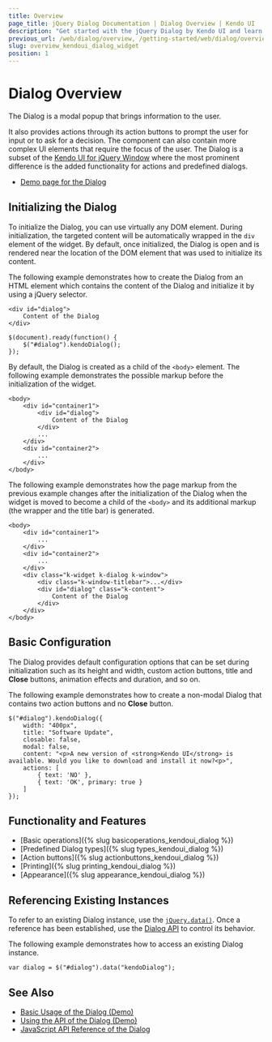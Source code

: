 ```yaml
---
title: Overview
page_title: jQuery Dialog Documentation | Dialog Overview | Kendo UI
description: "Get started with the jQuery Dialog by Kendo UI and learn how to create, initialize, and enable the widget."
previous_url: /web/dialog/overview, /getting-started/web/dialog/overview
slug: overview_kendoui_dialog_widget
position: 1
---
```


# Dialog Overview

The Dialog is a modal popup that brings information to the user.

It also provides actions through its action buttons to prompt the user for input or to ask for a decision. The component can also contain more complex UI elements that require the focus of the user. The Dialog is a subset of the [Kendo UI for jQuery Window](http://www.telerik.com/kendo-ui/window) where the most prominent difference is the added functionality for actions and predefined dialogs.

* [Demo page for the Dialog](http://demos.telerik.com/kendo-ui/dialog/index)

## Initializing the Dialog

To initialize the Dialog, you can use virtually any DOM element. During initialization, the targeted content will be automatically wrapped in the `div` element of the widget. By default, once initialized, the Dialog is open and is rendered near the location of the DOM element that was used to initialize its content.

The following example demonstrates how to create the Dialog from an HTML element which contains the content of the Dialog and initialize it by using a jQuery selector.

    <div id="dialog">
        Content of the Dialog
    </div>

    $(document).ready(function() {
        $("#dialog").kendoDialog();
    });

By default, the Dialog is created as a child of the `<body>` element. The following example demonstrates the possible markup before the initialization of the widget.

	<body>
		<div id="container1">
			<div id="dialog">
				Content of the Dialog
			</div>
			...
		</div>
		<div id="container2">
			...
		</div>
	</body>

The following example demonstrates how the page markup from the previous example changes after the initialization of the Dialog when the widget is moved to become a child of the `<body>` and its additional markup (the wrapper and the title bar) is generated.

	<body>
		<div id="container1">
			...
		</div>
		<div id="container2">
			...
		</div>
		<div class="k-widget k-dialog k-window">
			<div class="k-window-titlebar">...</div>
			<div id="dialog" class="k-content">
				Content of the Dialog
			</div>
		</div>
	</body>

## Basic Configuration

The Dialog provides default configuration options that can be set during initialization such as its height and width, custom action buttons, title and **Close** buttons, animation effects and duration, and so on.

The following example demonstrates how to create a non-modal Dialog that contains two action buttons and no **Close** button.

    $("#dialog").kendoDialog({
        width: "400px",
        title: "Software Update",
        closable: false,
        modal: false,
        content: "<p>A new version of <strong>Kendo UI</strong> is available. Would you like to download and install it now?<p>",
        actions: [
            { text: 'NO' },
            { text: 'OK', primary: true }
        ]
    });

## Functionality and Features

* [Basic operations]({% slug basicoperations_kendoui_dialog %})
* [Predefined Dialog types]({% slug types_kendoui_dialog %})
* [Action buttons]({% slug actionbuttons_kendoui_dialog %})
* [Printing]({% slug printing_kendoui_dialog %})
* [Appearance]({% slug appearance_kendoui_dialog %})

## Referencing Existing Instances

To refer to an existing Dialog instance, use the [`jQuery.data()`](http://api.jquery.com/jQuery.data/). Once a reference has been established, use the [Dialog API](/api/javascript/ui/dialog) to control its behavior.

The following example demonstrates how to access an existing Dialog instance.

    var dialog = $("#dialog").data("kendoDialog");

## See Also

* [Basic Usage of the Dialog (Demo)](https://demos.telerik.com/kendo-ui/dialog/index)
* [Using the API of the Dialog (Demo)](https://demos.telerik.com/kendo-ui/dialog/api)
* [JavaScript API Reference of the Dialog](/api/javascript/ui/dialog)
